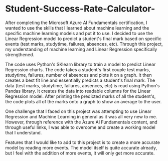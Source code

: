# Student-Success-Rate-Calculator-

After completing the Microsoft Azure AI Fundamentals certification, I wanted to use the skills that I learned about machine learning and the specific machine learning models and put it to use. I decided to use the Linear Regression model to predict a student's final mark based on specific events (test marks, studytime, failures, absences, etc). Through this project, my understanding of machine learning and Linear Regression specifically strengthened. 

The code uses Python's SKlearn library to train a model to predict Linear Regression charts. The code takes a student's first couple test marks, studytime, failures, number of absences and plots it on a graph. It then creates a best fit line and essentially predicts a student's final mark. The data (test marks, studytime, failures, absences, etc) is read using Python's Pandas library. It creates the data into readable columns for the Linear Regression model. After printing the predicted marks of all the student's, the code plots all of the marks onto a graph to show an average to the user. 

One challenge that I faced on this project was attempting to use Linear Regression and Machine Learning in general as it was all very new to me. However, through reference with the Azure AI Fundamentals content, and through useful links, I was able to overcome and create a working model that I understand.

Features that I would like to add to this project is to create a more accurate model by reading more events. The model itself is quite accurate already, but I feel with the addition of more events, it will only get more accurate. 
